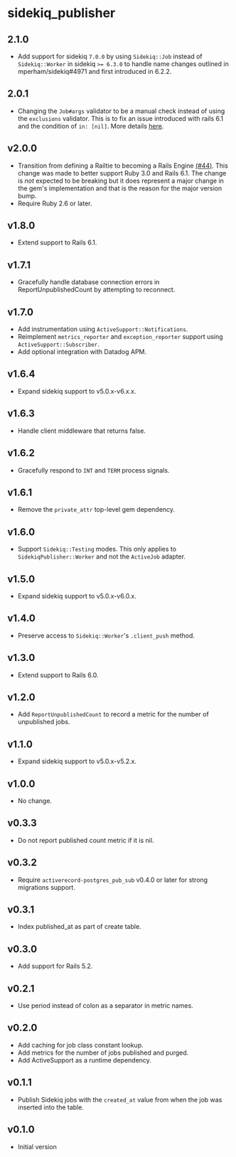# sidekiq_publisher

## 2.1.0
- Add support for sidekiq `7.0.0` by using `Sidekiq::Job` instead of
  `Sidekiq::Worker` in sidekiq `>= 6.3.0` to handle name changes outlined in
  mperham/sidekiq#4971 and first introduced in 6.2.2.

## 2.0.1
- Changing the `Job#args` validator to be a manual check instead of using the `exclusions` validator.  This is to fix an issue introduced with rails 6.1 and the condition of `in: [nil]`.  More details [here](https://github.com/rails/rails/issues/41051).

## v2.0.0
- Transition from defining a Railtie to becoming a Rails Engine
  [(#44)](https://github.com/ezcater/sidekiq_publisher/pull/44). This change was
  made to better support Ruby 3.0 and Rails 6.1. The change is *not* expected to
  be breaking but it does represent a major change in the gem's implementation
  and that is the reason for the major version bump.
- Require Ruby 2.6 or later.

## v1.8.0
- Extend support to Rails 6.1.

## v1.7.1
- Gracefully handle database connection errors in ReportUnpublishedCount by attempting to reconnect.

## v1.7.0
- Add instrumentation using `ActiveSupport::Notifications`.
- Reimplement `metrics_reporter` and `exception_reporter` support using
  `ActiveSupport::Subscriber`.
- Add optional integration with Datadog APM.

## v1.6.4
- Expand sidekiq support to v5.0.x-v6.x.x.

## v1.6.3
- Handle client middleware that returns false.

## v1.6.2
- Gracefully respond to `INT` and `TERM` process signals.

## v1.6.1
- Remove the `private_attr` top-level gem dependency.

## v1.6.0
- Support `Sidekiq::Testing` modes. This only applies to `SidekiqPublisher::Worker`
  and not the `ActiveJob` adapter.

## v1.5.0
- Expand sidekiq support to v5.0.x-v6.0.x.

## v1.4.0
- Preserve access to `Sidekiq::Worker`'s `.client_push` method.

## v1.3.0
- Extend support to Rails 6.0.

## v1.2.0
- Add `ReportUnpublishedCount` to record a metric for the number
  of unpublished jobs.

## v1.1.0
- Expand sidekiq support to v5.0.x-v5.2.x.

## v1.0.0
- No change.

## v0.3.3
- Do not report published count metric if it is nil.

## v0.3.2
- Require `activerecord-postgres_pub_sub` v0.4.0 or later for
  strong migrations support.

## v0.3.1
- Index published_at as part of create table.

## v0.3.0
- Add support for Rails 5.2.

## v0.2.1
- Use period instead of colon as a separator in metric names.

## v0.2.0
- Add caching for job class constant lookup.
- Add metrics for the number of jobs published and purged.
- Add ActiveSupport as a runtime dependency.

## v0.1.1
- Publish Sidekiq jobs with the `created_at` value from when the job was inserted
  into the table.

## v0.1.0
- Initial version
